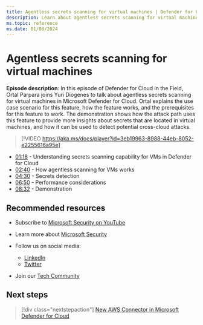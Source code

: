 ```yaml
---
title: Agentless secrets scanning for virtual machines | Defender for Cloud in the field
description: Learn about agentless secrets scanning for virtual machines
ms.topic: reference
ms.date: 01/08/2024
---
```


# Agentless secrets scanning for virtual machines

**Episode description**: In this episode of Defender for Cloud in the Field, Ortal Parpara joins Yuri Diogenes to talk about agentless secrets scanning for virtual machines in Microsoft Defender for Cloud. Ortal explains the use case scenario for this feature, how the feature works, and the prerequisites for this feature to work. The demonstration shows how the attack path uses this feature to provide more insights about secrets that are located in virtual machines, and how it can be used to detect potential cross-cloud attacks.

> [!VIDEO https://aka.ms/docs/player?id=3eb19963-8988-44eb-8052-e2255616a95e]

- [01:18](/shows/mdc-in-the-field/native-integration-servicenow#time=01m18s) - Understanding secrets scanning capability for VMs in Defender for Cloud
- [02:40](/shows/mdc-in-the-field/native-integration-servicenow#time=02m40s) - How agentless scanning for VMs works
- [04:30](/shows/mdc-in-the-field/native-integration-servicenow#time=04m30s) - Secrets detection
- [06:50](/shows/mdc-in-the-field/native-integration-servicenow#time=06m50s) - Performance considerations
- [08:32](/shows/mdc-in-the-field/native-integration-servicenow#time=08m32s) - Demonstration

## Recommended resources

- Subscribe to [Microsoft Security on YouTube](https://www.youtube.com/playlist?list=PL3ZTgFEc7LysiX4PfHhdJPR7S8mGO14YS)
- Learn more about [Microsoft Security](https://msft.it/6002T9HQY)

- Follow us on social media:

  - [LinkedIn](https://www.linkedin.com/showcase/microsoft-security/)
  - [Twitter](https://twitter.com/msftsecurity)

- Join our [Tech Community](https://aka.ms/SecurityTechCommunity)

## Next steps

> [!div class="nextstepaction"]
> [New AWS Connector in Microsoft Defender for Cloud](episode-one.md)
